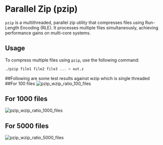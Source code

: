 # Parallel Zip (pzip)

`pzip` is a multithreaded, parallel zip utility that compresses files using Run-Length Encoding (RLE). It processes multiple files simultaneously, achieving performance gains on multi-core systems.

## Usage

To compress multiple files using `pzip`, use the following command:

```bash
./pzip file1 file2 file3 ... > out.z
```
##Following are some test results against wzip which is single threaded
##For 100 files
![pzip_wzip_ratio_100_files](https://github.com/user-attachments/assets/7d005d15-4803-44b4-a36b-d0ef0dac46a4)
## For 1000 files
![pzip_wzip_ratio_1000_files](https://github.com/user-attachments/assets/43176c89-a80e-4b85-940c-3142db77da3c)
## For 5000 files
![pzip_wzip_ratio_5000_files](https://github.com/user-attachments/assets/cf48d66a-6dd5-49a3-a667-b7c7b00b0b0f)

